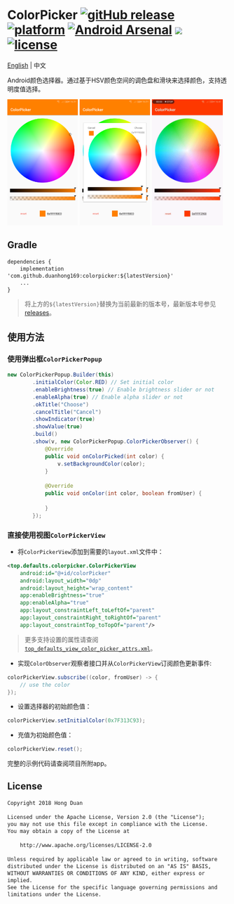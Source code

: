 # ColorPicker [![gitHub release](https://img.shields.io/github/release/duanhong169/ColorPicker.svg?style=social)](https://github.com/duanhong169/ColorPicker/releases) [![platform](https://img.shields.io/badge/platform-android-brightgreen.svg)](https://developer.android.com/index.html) [![Android Arsenal](https://img.shields.io/badge/Android%20Arsenal-ColorPicker-green.svg?style=flat)](https://android-arsenal.com/details/1/7068) <a target="_blank" href="https://android-arsenal.com/api?level=14"><img src="https://img.shields.io/badge/API-14%2B-brightgreen.svg?style=flat"></a> [![license](https://img.shields.io/badge/license-Apache%202-green.svg)](https://github.com/duanhong169/ColorPicker/blob/master/LICENSE)

[English](README.md) | 中文

Android颜色选择器。通过基于HSV颜色空间的调色盘和滑块来选择颜色，支持透明度值选择。

<img src='art/screen-shot-1.png' width='32%'/> <img src='art/screen-shot-2.png' width='32%'/> <img src='art/screen-record.gif' width='32%'/>

## Gradle

```
dependencies {
    implementation 'com.github.duanhong169:colorpicker:${latestVersion}'
    ...
}
```

> 将上方的`${latestVersion}`替换为当前最新的版本号，最新版本号参见[releases](https://github.com/duanhong169/ColorPicker/releases)。

## 使用方法

### 使用弹出框`ColorPickerPopup`

```java
new ColorPickerPopup.Builder(this)
        .initialColor(Color.RED) // Set initial color
        .enableBrightness(true) // Enable brightness slider or not
        .enableAlpha(true) // Enable alpha slider or not
        .okTitle("Choose")
        .cancelTitle("Cancel")
        .showIndicator(true)
        .showValue(true)
        .build()
        .show(v, new ColorPickerPopup.ColorPickerObserver() {
            @Override
            public void onColorPicked(int color) {
                v.setBackgroundColor(color);
            }

            @Override
            public void onColor(int color, boolean fromUser) {

            }
        });
```

### 直接使用视图`ColorPickerView`

* 将`ColorPickerView`添加到需要的`layout.xml`文件中：

```xml
<top.defaults.colorpicker.ColorPickerView
    android:id="@+id/colorPicker"
    android:layout_width="0dp"
    android:layout_height="wrap_content"
    app:enableBrightness="true"
    app:enableAlpha="true"
    app:layout_constraintLeft_toLeftOf="parent"
    app:layout_constraintRight_toRightOf="parent"
    app:layout_constraintTop_toTopOf="parent"/>
```

> 更多支持设置的属性请查阅[`top_defaults_view_color_picker_attrs.xml`](./colorpicker/src/main/res/values/top_defaults_view_color_picker_attrs.xml)。

* 实现`ColorObserver`观察者接口并从`ColorPickerView`订阅颜色更新事件:

```java
colorPickerView.subscribe((color, fromUser) -> {
    // use the color
});
```

* 设置选择器的初始颜色值：

```java
colorPickerView.setInitialColor(0x7F313C93);
```

* 充值为初始颜色值：

```java
colorPickerView.reset();
```

完整的示例代码请查阅项目所附app。

## License

    Copyright 2018 Hong Duan

    Licensed under the Apache License, Version 2.0 (the "License");
    you may not use this file except in compliance with the License.
    You may obtain a copy of the License at

        http://www.apache.org/licenses/LICENSE-2.0

    Unless required by applicable law or agreed to in writing, software
    distributed under the License is distributed on an "AS IS" BASIS,
    WITHOUT WARRANTIES OR CONDITIONS OF ANY KIND, either express or implied.
    See the License for the specific language governing permissions and
    limitations under the License.